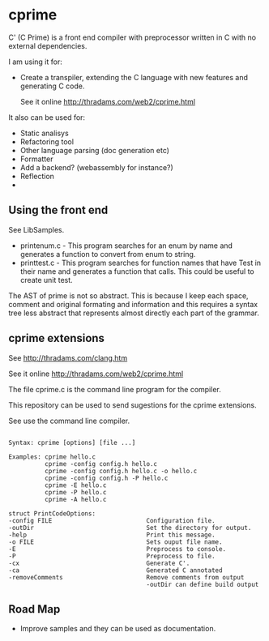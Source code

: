 # cprime

C' (C Prime) is a front end compiler with preprocessor written in C with no external dependencies.

I am using it for:
 - Create a transpiler, extending the C language with new features and generating C code.
  
   See it online http://thradams.com/web2/cprime.html

It also can be used for:
- Static analisys
- Refactoring tool
- Other language parsing (doc generation etc)
- Formatter
- Add a backend? (webassembly for instance?)
- Reflection
-

## Using the front end

See LibSamples.
  *  printenum.c - This program searches for an enum by name and generates a function to convert from enum to string.
  *  printtest.c - This program searches for function names that have Test in their name and generates a function that calls. This could be useful to create unit test.

The AST of prime is not so abstract. This is because I keep each space, comment and original formating and information and this requires a syntax tree less abstract that
represents almost directly each part of the grammar.

## cprime extensions

See http://thradams.com/clang.htm

See it online http://thradams.com/web2/cprime.html

The file cprime.c is the command line program for the compiler.

This repository can be used to send sugestions for the cprime extensions.

See use the command line compiler.

```

Syntax: cprime [options] [file ...]

Examples: cprime hello.c
          cprime -config config.h hello.c
          cprime -config config.h hello.c -o hello.c
          cprime -config config.h -P hello.c
          cprime -E hello.c
          cprime -P hello.c
          cprime -A hello.c

struct PrintCodeOptions:
-config FILE                          Configuration file.
-outDir                               Set the directory for output.
-help                                 Print this message.
-o FILE                               Sets ouput file name.
-E                                    Preprocess to console.
-P                                    Preprocess to file.
-cx                                   Generate C'.
-ca                                   Generated C annotated
-removeComments                       Remove comments from output
                                      -outDir can define build output
```

## Road Map

 - Improve samples and they can be used as documentation.
 
 
 
 
